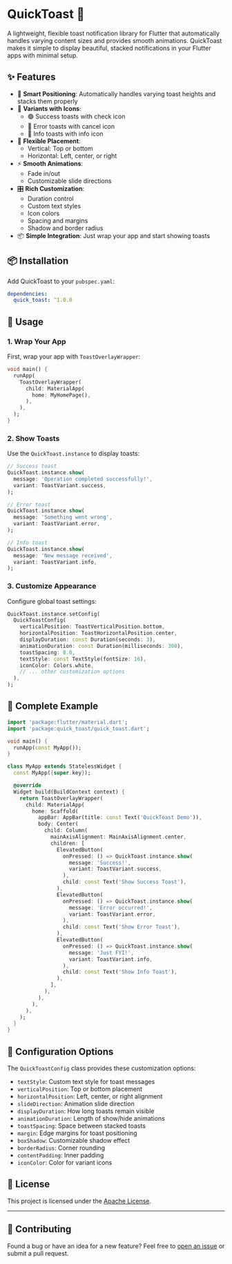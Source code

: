 # QuickToast 🍞

A lightweight, flexible toast notification library for Flutter that automatically handles varying content sizes and provides smooth animations. QuickToast makes it simple to display beautiful, stacked notifications in your Flutter apps with minimal setup.

## ✨ Features

- 🎯 **Smart Positioning**: Automatically handles varying toast heights and stacks them properly
- 🎨 **Variants with Icons**: 
  - 🟢 Success toasts with check icon
  - 🔴 Error toasts with cancel icon
  - 🔵 Info toasts with info icon
- 📐 **Flexible Placement**:
  - Vertical: Top or bottom
  - Horizontal: Left, center, or right
- ⚡ **Smooth Animations**: 
  - Fade in/out
  - Customizable slide directions
- 🎛️ **Rich Customization**:
  - Duration control
  - Custom text styles
  - Icon colors
  - Spacing and margins
  - Shadow and border radius
- 📦 **Simple Integration**: Just wrap your app and start showing toasts

## 📦 Installation

Add QuickToast to your `pubspec.yaml`:
```yaml
dependencies:
  quick_toast: ^1.0.0
```

## 🚀 Usage

### 1. Wrap Your App

First, wrap your app with `ToastOverlayWrapper`:

```dart
void main() {
  runApp(
    ToastOverlayWrapper(
      child: MaterialApp(
        home: MyHomePage(),
      ),
    ),
  );
}
```

### 2. Show Toasts

Use the `QuickToast.instance` to display toasts:

```dart
// Success toast
QuickToast.instance.show(
  message: 'Operation completed successfully!',
  variant: ToastVariant.success,
);

// Error toast
QuickToast.instance.show(
  message: 'Something went wrong',
  variant: ToastVariant.error,
);

// Info toast
QuickToast.instance.show(
  message: 'New message received',
  variant: ToastVariant.info,
);
```

### 3. Customize Appearance

Configure global toast settings:

```dart
QuickToast.instance.setConfig(
  QuickToastConfig(
    verticalPosition: ToastVerticalPosition.bottom,
    horizontalPosition: ToastHorizontalPosition.center,
    displayDuration: const Duration(seconds: 3),
    animationDuration: const Duration(milliseconds: 300),
    toastSpacing: 8.0,
    textStyle: const TextStyle(fontSize: 16),
    iconColor: Colors.white,
    // ... other customization options
  ),
);
```

## 🎯 Complete Example

```dart
import 'package:flutter/material.dart';
import 'package:quick_toast/quick_toast.dart';

void main() {
  runApp(const MyApp());
}

class MyApp extends StatelessWidget {
  const MyApp({super.key});

  @override
  Widget build(BuildContext context) {
    return ToastOverlayWrapper(
      child: MaterialApp(
        home: Scaffold(
          appBar: AppBar(title: const Text('QuickToast Demo')),
          body: Center(
            child: Column(
              mainAxisAlignment: MainAxisAlignment.center,
              children: [
                ElevatedButton(
                  onPressed: () => QuickToast.instance.show(
                    message: 'Success!',
                    variant: ToastVariant.success,
                  ),
                  child: const Text('Show Success Toast'),
                ),
                ElevatedButton(
                  onPressed: () => QuickToast.instance.show(
                    message: 'Error occurred!',
                    variant: ToastVariant.error,
                  ),
                  child: const Text('Show Error Toast'),
                ),
                ElevatedButton(
                  onPressed: () => QuickToast.instance.show(
                    message: 'Just FYI!',
                    variant: ToastVariant.info,
                  ),
                  child: const Text('Show Info Toast'),
                ),
              ],
            ),
          ),
        ),
      ),
    );
  }
}
```

## 🔧 Configuration Options

The `QuickToastConfig` class provides these customization options:

- `textStyle`: Custom text style for toast messages
- `verticalPosition`: Top or bottom placement
- `horizontalPosition`: Left, center, or right alignment
- `slideDirection`: Animation slide direction
- `displayDuration`: How long toasts remain visible
- `animationDuration`: Length of show/hide animations
- `toastSpacing`: Space between stacked toasts
- `margin`: Edge margins for toast positioning
- `boxShadow`: Customizable shadow effect
- `borderRadius`: Corner rounding
- `contentPadding`: Inner padding
- `iconColor`: Color for variant icons

## 🧾 License  

This project is licensed under the [Apache License](https://github.com/zohaibanwer984/quick_toast/blob/main/LICENSE).

---

## 🤝 Contributing  

Found a bug or have an idea for a new feature? Feel free to [open an issue](https://github.com/zohaibanwer984/quick_toast/issues) or submit a pull request.  
